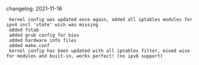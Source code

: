 
changelog: 2021-11-16

     kernel config was updated once again, added all iptables modules for ipv4 incl 'state' wich was missing
     added fstab
     added grub config for bios
     added hardware info files
     added make.conf
     kernel config has been updated with all iptables filter, mixed wise for modules and built-in, works perfect! (no ipv6 support)
